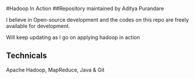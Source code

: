 #Hadoop In Action
##Repository maintained by Aditya Purandare

I believe in Open-source development and the codes on this repo are freely available for development.

Will keep updating as I go on applying hadoop in action

## Technicals

Apache Hadoop, MapReduce, Java & Git
